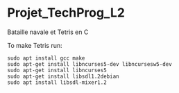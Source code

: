 # Projet_TechProg_L2
Bataille navale et Tetris en C


To make Tetris run:

```
sudo apt install gcc make
sudo apt-get install libncurses5-dev libncursesw5-dev
sudo apt-get install libncurses5
sudo apt-get install libsdl1.2debian
sudo apt install libsdl-mixer1.2
```
